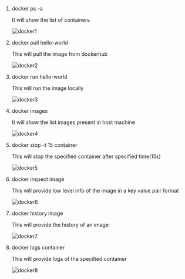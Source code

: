 1. docker ps -a

     It will show the list of containers
  
  
     ![docker1](https://user-images.githubusercontent.com/8469407/195258383-99c37fe9-4b5d-4597-ad30-dd0e294d8315.PNG)
     
  
2. docker pull hello-world

     This will pull the image from dockerhub
       
       
     ![docker2](https://user-images.githubusercontent.com/8469407/195259860-3811a20e-bc5d-43a7-ba85-5c7e4e475475.PNG)


3. docker run hello-world

     This will run the image locally
        
        
     ![docker3](https://user-images.githubusercontent.com/8469407/195260257-d5fc5958-ff91-4de7-8b4f-a9008727fa70.PNG)


4. docker images

     It will show the list images present in host machine
     
     
     ![docker4](https://user-images.githubusercontent.com/8469407/195261053-d6e83752-9380-4b63-8bc8-2647b1941118.PNG)

5. docker stop -t 15 container

     This will stop the specified container after specified time(15s)
     
     
     ![docker5](https://user-images.githubusercontent.com/8469407/195262253-aee908a6-8697-40ec-9734-577c72b4fee5.PNG)

6. docker inspect image

     This will provide low level info of the image in a key value pair format
     
     
     ![docker6](https://user-images.githubusercontent.com/8469407/195263108-48e38d75-519a-4191-86fe-d739da898ebd.PNG)

7. docker history image

     This will provide the history of an image
     
     
     ![docker7](https://user-images.githubusercontent.com/8469407/195263666-33ffef61-4b74-486a-b53b-764e81a119d7.PNG)

8. docker logs container

     This will provide logs of the specified container
     
     
     ![docker8](https://user-images.githubusercontent.com/8469407/195263990-56e6d4cd-ed8b-412d-8efa-ed4173f266a5.PNG)

